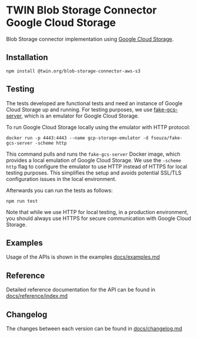 # TWIN Blob Storage Connector Google Cloud Storage

Blob Storage connector implementation using [Google Cloud Storage](https://cloud.google.com/storage/docs/reference/libraries).

## Installation

```shell
npm install @twin.org/blob-storage-connector-aws-s3
```

## Testing

The tests developed are functional tests and need an instance of Google Cloud Storage up and running. For testing purposes, we use [fake-gcs-server](https://github.com/fsouza/fake-gcs-server), which is an emulator for Google Cloud Storage.

To run Google Cloud Storage locally using the emulator with HTTP protocol:

```shell
docker run -p 4443:4443 --name gcp-storage-emulator -d fsouza/fake-gcs-server -scheme http
```

This command pulls and runs the `fake-gcs-server` Docker image, which provides a local emulation of Google Cloud Storage. We use the `-scheme http` flag to configure the emulator to use HTTP instead of HTTPS for local testing purposes. This simplifies the setup and avoids potential SSL/TLS configuration issues in the local environment.

Afterwards you can run the tests as follows:

```shell
npm run test
```

Note that while we use HTTP for local testing, in a production environment, you should always use HTTPS for secure communication with Google Cloud Storage.

## Examples

Usage of the APIs is shown in the examples [docs/examples.md](docs/examples.md)

## Reference

Detailed reference documentation for the API can be found in [docs/reference/index.md](docs/reference/index.md)

## Changelog

The changes between each version can be found in [docs/changelog.md](docs/changelog.md)
